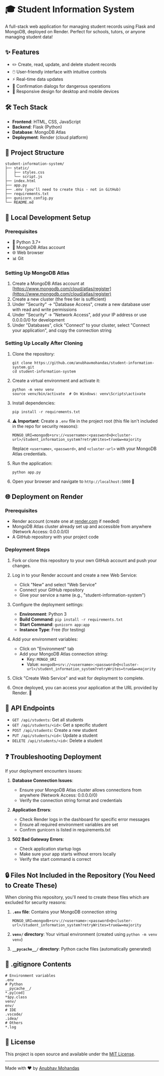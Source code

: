 # 🎓 Student Information System

A full-stack web application for managing student records using Flask and MongoDB, deployed on Render. Perfect for schools, tutors, or anyone managing student data!

## ✨ Features

- ✏️ Create, read, update, and delete student records
- 🖱️ User-friendly interface with intuitive controls
- ⚡ Real-time data updates
- 🔔 Confirmation dialogs for dangerous operations
- 📱 Responsive design for desktop and mobile devices

## 🛠️ Tech Stack

- **Frontend**: HTML, CSS, JavaScript
- **Backend**: Flask (Python)
- **Database**: MongoDB Atlas
- **Deployment**: Render (cloud platform)

## 📁 Project Structure

```
student-information-system/
├── static/
│   ├── styles.css
│   └── script.js
├── index.html
├── app.py
├── .env (you'll need to create this - not in GitHub)
├── requirements.txt
├── gunicorn_config.py
└── README.md
```

## 🚀 Local Development Setup

### Prerequisites

- 🐍 Python 3.7+
- 🍃 MongoDB Atlas account
- 🌐 Web browser
- 📊 Git

### Setting Up MongoDB Atlas

1. Create a MongoDB Atlas account at [https://www.mongodb.com/cloud/atlas/register](https://www.mongodb.com/cloud/atlas/register)
2. Create a new cluster (the free tier is sufficient)
3. Under "Security" → "Database Access", create a new database user with read and write permissions
4. Under "Security" → "Network Access", add your IP address or use 0.0.0.0/0 for development
5. Under "Databases", click "Connect" to your cluster, select "Connect your application", and copy the connection string

### Setting Up Locally After Cloning

1. Clone the repository:
   ```
   git clone https://github.com/anubhavmohandas/student-information-system.git
   cd student-information-system
   ```

2. Create a virtual environment and activate it:
   ```
   python -m venv venv
   source venv/bin/activate  # On Windows: venv\Scripts\activate
   ```

3. Install dependencies:
   ```
   pip install -r requirements.txt
   ```

4. ⚠️ **Important**: Create a `.env` file in the project root (this file isn't included in the repo for security reasons):
   ```
   MONGO_URI=mongodb+srv://<username>:<password>@<cluster-url>/student_information_system?retryWrites=true&w=majority
   ```
   Replace `<username>`, `<password>`, and `<cluster-url>` with your MongoDB Atlas credentials.

5. Run the application:
   ```
   python app.py
   ```

6. Open your browser and navigate to `http://localhost:5000` 🎉

## 🌐 Deployment on Render

### Prerequisites

- Render account (create one at [render.com](https://render.com) if needed)
- MongoDB Atlas cluster already set up and accessible from anywhere (Network Access: 0.0.0.0/0)
- A GitHub repository with your project code

### Deployment Steps

1. Fork or clone this repository to your own GitHub account and push your changes.

2. Log in to your Render account and create a new Web Service:
   - Click "New" and select "Web Service"
   - Connect your GitHub repository
   - Give your service a name (e.g., "student-information-system")

3. Configure the deployment settings:
   - **Environment**: Python 3
   - **Build Command**: `pip install -r requirements.txt`
   - **Start Command**: `gunicorn app:app`
   - **Instance Type**: Free (for testing)

4. Add your environment variables:
   - Click on "Environment" tab
   - Add your MongoDB Atlas connection string:
     - Key: `MONGO_URI`
     - Value: `mongodb+srv://<username>:<password>@<cluster-url>/student_information_system?retryWrites=true&w=majority`

5. Click "Create Web Service" and wait for deployment to complete.

6. Once deployed, you can access your application at the URL provided by Render. 🚀

## 🔄 API Endpoints

- `GET /api/students`: Get all students
- `GET /api/students/<id>`: Get a specific student
- `POST /api/students`: Create a new student
- `PUT /api/students/<id>`: Update a student
- `DELETE /api/students/<id>`: Delete a student

## ❓ Troubleshooting Deployment

If your deployment encounters issues:

1. **Database Connection Issues**:
   - Ensure your MongoDB Atlas cluster allows connections from anywhere (Network Access: 0.0.0.0/0)
   - Verify the connection string format and credentials

2. **Application Errors**:
   - Check Render logs in the dashboard for specific error messages
   - Ensure all required environment variables are set
   - Confirm gunicorn is listed in requirements.txt

3. **502 Bad Gateway Errors**:
   - Check application startup logs
   - Make sure your app starts without errors locally
   - Verify the start command is correct

## 🔒 Files Not Included in the Repository (You Need to Create These)

When cloning this repository, you'll need to create these files which are excluded for security reasons:

1. **`.env` file**: Contains your MongoDB connection string
   ```
   MONGO_URI=mongodb+srv://<username>:<password>@<cluster-url>/student_information_system?retryWrites=true&w=majority
   ```

2. **`venv/` directory**: Your virtual environment (created using `python -m venv venv`)

3. **`__pycache__/` directory**: Python cache files (automatically generated)

## 📝 .gitignore Contents

```
# Environment variables
.env
# Python
__pycache__/
*.py[cod]
*$py.class
venv/
env/
# IDE
.vscode/
.idea/
# Others
*.log
```

## 📜 License

This project is open source and available under the [MIT License](LICENSE).

---

Made with ❤️ by [Anubhav Mohandas](https://github.com/anubhavmohandas)
